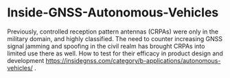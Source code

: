 # Inside-GNSS-Autonomous-Vehicles
Previously, controlled reception pattern antennas (CRPAs) were only in the military domain, and highly classified. The need to counter increasing  GNSS signal jamming and spoofing in the civil realm has brought CRPAs into limited use there as well.  How to test for their efficacy in product design and development https://insidegnss.com/category/b-applications/autonomous-vehicles/ .
